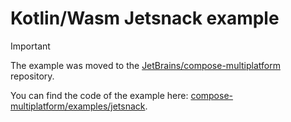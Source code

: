 # Kotlin/Wasm Jetsnack example

> [!IMPORTANT]  
> The example was moved to the [JetBrains/compose-multiplatform](https://github.com/JetBrains/compose-multiplatform) repository.
>
> You can find the code of the example here: [compose-multiplatform/examples/jetsnack](https://github.com/JetBrains/compose-multiplatform/blob/master/examples/jetsnack).
